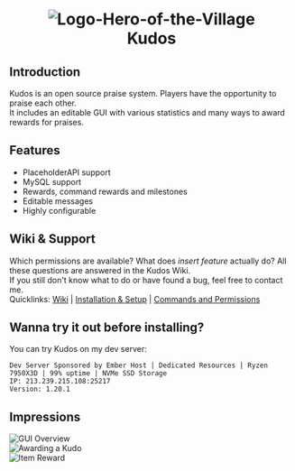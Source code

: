 <h1 align="center">
  <img src="https://github.com/Urbance/Kudos/blob/main/logo.hereo-of-the-village.png" title="Logo-Hero-of-the-Village">
  <br>Kudos
</h1>

## Introduction
Kudos is an open source praise system. Players have the opportunity to praise each other.
<br>It includes an editable GUI with various statistics and many ways to award rewards for praises.

## Features
* PlaceholderAPI support
* MySQL support
* Rewards, command rewards and milestones
* Editable messages
* Highly configurable

## Wiki & Support
Which permissions are available? What does *insert feature* actually do? All these questions are answered in the Kudos Wiki. 
<br>If you still don't know what to do or have found a bug, feel free to contact me.
<br>Quicklinks: [Wiki](https://urbance.gitbook.io/kudos-v3-wiki/) | [Installation & Setup](https://urbance.gitbook.io/kudos-v3-wiki/getting-started/installation-and-setup) | [Commands and Permissions](https://urbance.gitbook.io/kudos-v3-wiki/getting-started/permissions-and-commands)

## Wanna try it out before installing?
You can try Kudos on my dev server:
~~~
Dev Server Sponsored by Ember Host | Dedicated Resources | Ryzen 7950X3D | 99% uptime | NVMe SSD Storage
IP: 213.239.215.108:25217
Version: 1.20.1
~~~

## Impressions
![GUI Overview](https://media.giphy.com/media/v1.Y2lkPTc5MGI3NjExMjQyODA3MzI4Y2JhZTI3MzIzYTI1ZDZkMjQxYjUyYWNlY2NiMWUxMCZlcD12MV9pbnRlcm5hbF9naWZzX2dpZklkJmN0PWc/ohLlAJdrAoHLpELVXw/giphy.gif)
<br>![Awarding a Kudo](https://media.giphy.com/media/zg1JlSMlPyK0iuLH9i/giphy.gif)
<br>![Item Reward](https://camo.githubusercontent.com/6886102453a4214ed531b9aefc21b45a7bc1a91aefab4dc7e9f7fa70e53223ca/68747470733a2f2f692e6962622e636f2f42737830786a532f41776172642d4974656d2e706e67)
